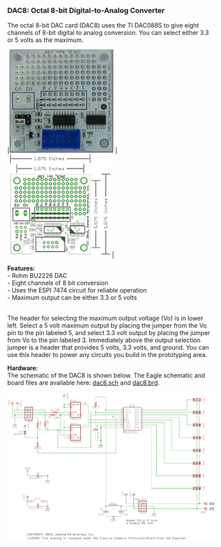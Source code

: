 <div style="padding: 10px;">

### DAC8: Octal 8-bit Digital-to-Analog Converter

The octal 8-bit DAC card (DAC8) uses the TI DAC088S to give eight
channels of 8-bit digital to analog conversion. You can select either
3.3 or 5 volts as the maximum.

|<img src=dac8.jpg height=240> |
<img src=dac8_outline.png height=240> |


**Features:**<br>
 \- Rohm BU2226 DAC<br>
 \- Eight channels of 8 bit conversion<br>
 \- Uses the ESPI 7474 circuit for reliable operation<br>
 \- Maximum output can be either 3.3 or 5 volts<br>
<br>

The header for selecting the maximum output voltage (Vo) is in lower
left. Select a 5 volt maximum output by placing the jumper from the Vo
pin to the pin labeled 5, and select 3.3 volt output by placing the
jumper from Vo to the pin labeled 3.  Immediately above the output
selection jumper is a header that provides 5 volts, 3.3 volts, and
ground. You can use this header to power any circuits you build in
the prototyping area.



**Hardware:** <br>
The schematic of the DAC8 is shown below. The Eagle schematic and board
files are available here: [dac8.sch](dac8.sch) and [dac8.brd](dac8.brd).

<img src=dac8.svg>

